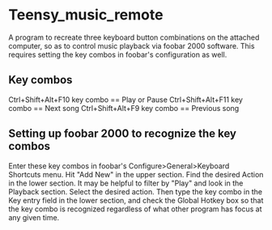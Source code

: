 # Teensy_music_remote

A program to recreate three keyboard button combinations
on the attached computer, so as to control music playback
via foobar 2000 software. This requires setting the key combos
in foobar's configuration as well. 

## Key combos
 Ctrl+Shift+Alt+F10 key combo == Play or Pause
 Ctrl+Shift+Alt+F11 key combo == Next song 
 Ctrl+Shift+Alt+F9 key combo == Previous song

## Setting up foobar 2000 to recognize the key combos
 Enter these key combos in foobar's Configure>General>Keyboard Shortcuts
 menu. Hit "Add New" in the upper section. Find the desired Action
 in the lower section. It may be helpful to filter by "Play" and look
 in the Playback section. Select the desired action. Then type the 
 key combo in the Key entry field in the lower section, and check 
 the Global Hotkey box so that the key combo is recognized regardless
 of what other program has focus at any given time. 
